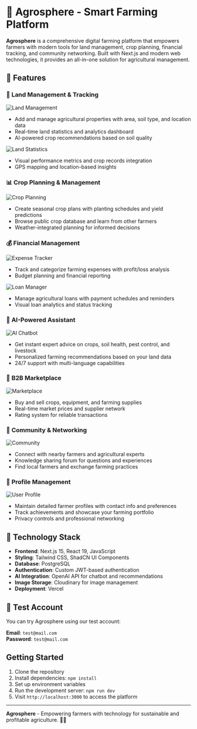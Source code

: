 # 🌾 Agrosphere - Smart Farming Platform

**Agrosphere** is a comprehensive digital farming platform that empowers farmers with modern tools for land management, crop planning, financial tracking, and community networking. Built with Next.js and modern web technologies, it provides an all-in-one solution for agricultural management.

## 🚀 Features

### 🌱 **Land Management & Tracking**
![Land Management](public/app/Lands.png)
- Add and manage agricultural properties with area, soil type, and location data
- Real-time land statistics and analytics dashboard
- AI-powered crop recommendations based on soil quality

![Land Statistics](public/app/Land%20tracking%20stats.png)
- Visual performance metrics and crop records integration
- GPS mapping and location-based insights

### 📊 **Crop Planning & Management**
![Crop Planning](public/app/Crop%20plan.png)
- Create seasonal crop plans with planting schedules and yield predictions
- Browse public crop database and learn from other farmers
- Weather-integrated planning for informed decisions

### 💰 **Financial Management**
![Expense Tracker](public/app/Expense%20manager.png)
- Track and categorize farming expenses with profit/loss analysis
- Budget planning and financial reporting

![Loan Manager](public/app/Loan%20Manager.png)
- Manage agricultural loans with payment schedules and reminders
- Visual loan analytics and status tracking

### 🤖 **AI-Powered Assistant**
![AI Chatbot](public/app/AI%20chatbot.png)
- Get instant expert advice on crops, soil health, pest control, and livestock
- Personalized farming recommendations based on your land data
- 24/7 support with multi-language capabilities

### 🏪 **B2B Marketplace**
![Marketplace](public/app/B2B%20Market%20Place.png)
- Buy and sell crops, equipment, and farming supplies
- Real-time market prices and supplier network
- Rating system for reliable transactions

### 👥 **Community & Networking**
![Community](public/app/Community.png)
- Connect with nearby farmers and agricultural experts
- Knowledge sharing forum for questions and experiences
- Find local farmers and exchange farming practices

### 👤 **Profile Management**
![User Profile](public/app/Profile.png)
- Maintain detailed farmer profiles with contact info and preferences
- Track achievements and showcase your farming portfolio
- Privacy controls and professional networking

## 🔧 **Technology Stack**

- **Frontend**: Next.js 15, React 19, JavaScript
- **Styling**: Tailwind CSS, ShadCN UI Components
- **Database**: PostgreSQL
- **Authentication**: Custom JWT-based authentication
- **AI Integration**: OpenAI API for chatbot and recommendations
- **Image Storage**: Cloudinary for image management
- **Deployment**: Vercel

## 🌟 **Test Account**

You can try Agrosphere using our test account:

**Email**: `test@mail.com`  
**Password**: `test@mail.com`

##  **Getting Started**

1. Clone the repository
2. Install dependencies: `npm install`
3. Set up environment variables
4. Run the development server: `npm run dev`
5. Visit `http://localhost:3000` to access the platform

---

**Agrosphere** - Empowering farmers with technology for sustainable and profitable agriculture. 🌾✨

